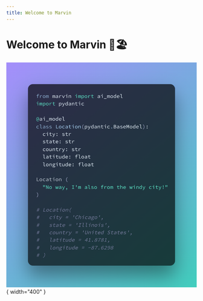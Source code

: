 ```yaml
---
title: Welcome to Marvin
---
```


# Welcome to Marvin 🤖🏖️

![](img/heroes/ai_model_windy_city_hero.png){ width="400" }

